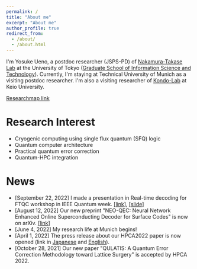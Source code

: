 ```yaml
---
permalink: /
title: "About me"
excerpt: "About me"
author_profile: true
redirect_from:
  - /about/
  - /about.html
---
```


I'm Yosuke Ueno, a postdoc researcher (JSPS-PD) of [Nakamura-Takase Lab](http://www.hal.ipc.i.u-tokyo.ac.jp/) at the University of Tokyo ([Graduate School of Information Science and Technology](https://www.i.u-tokyo.ac.jp/index_e.shtml)). Currently, I'm staying at Technical University of Munich as a visiting postdoc researcher.
I'm also a visiting researcher of [Kondo-Lab](https://sites.google.com/view/kondo-lab/kondo?authuser=0) at Keio University.

[Researchmap link](https://researchmap.jp/y-ueno)



Research Interest
======
- Cryogenic computing using single flux quantum (SFQ) logic
- Quantum computer architecture
- Practical quantum error correction
- Quantum-HPC integration

News
======
- [September 22, 2022] I made a presentation in Real-time decoding for FTQC workshop in IEEE Quantum week. [[link]](https://www.qblox.com/ieeeworkshop), [[slide]](/files/Yosuke_Ueno_QCE2022_main.pdf)
- [August 12, 2022] Our new preprint "NEO-QEC: Neural Network Enhanced Online Superconducting Decoder for Surface Codes" is now on arXiv. [[link]](https://arxiv.org/abs/2208.05758)
- [June 4, 2022] My research life at Munich begins!
- [April 1, 2022] The press release about our HPCA2022 paper is now opened (link in [Japanese](https://group.ntt/jp/newsrelease/2022/04/01/220401a.html) and [English](https://group.ntt/en/newsrelease/2022/04/01/220401a.html)).
- [October 28, 2021] Our new paper "QULATIS: A Quantum Error Correction Methodology toward Lattice Surgery" is accepted by HPCA 2022.
